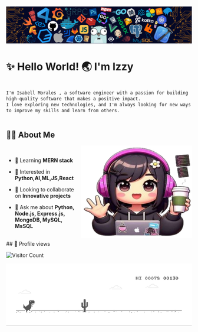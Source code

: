 ![banner.png](https://raw.githubusercontent.com/Yash621/Yash621/master/images/github-banner.png)

# ✨ Hello World! 🌏 I'm Izzy

```
 
I'm Isabell Morales , a software engineer with a passion for building high-quality software that makes a positive impact.
I love exploring new technologies, and I'm always looking for new ways to improve my skills and learn from others.
                                                        
```



## 👩‍💻 About Me
<img src="https://raw.githubusercontent.com/theashikagupta/theashikagupta/refs/heads/main/img.png"  width="300px" height="250px"  align="right"> <br>

- 🌱 Learning **MERN stack**
  
- 🔭 Interested in **Python,AI,ML,JS,React**
  
- 👯 Looking to collaborate on **Innovative projects**

- 💬 Ask me about **Python, Node.js, Express.js, MongoDB, MySQL, MsSQL**
<br>
## 👀 Profile views

![Visitor Count](https://profile-counter.glitch.me/{tinniaru3005}/count.svg) 


<div id="header" align="center">
<img src="https://raw.githubusercontent.com/gauthking/gauthking/main/dino.gif"/>
</div>
